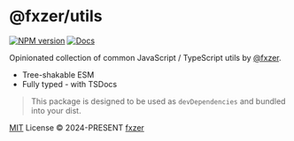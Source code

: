 # @fxzer/utils

[![NPM version](https://img.shields.io/npm/v/@fxzer/utils?color=a1b858&label=)](https://www.npmjs.com/package/@fxzer/utils)
[![Docs](https://img.shields.io/badge/docs-green)](https://www.jsdocs.io/package/@fxzer/utils)

Opinionated collection of common JavaScript / TypeScript utils by [@fxzer](https://github.com/fxzer).

- Tree-shakable ESM
- Fully typed - with TSDocs

> This package is designed to be used as `devDependencies` and bundled into your dist.

[MIT](./LICENSE) License © 2024-PRESENT [fxzer](https://github.com/fxzer)
